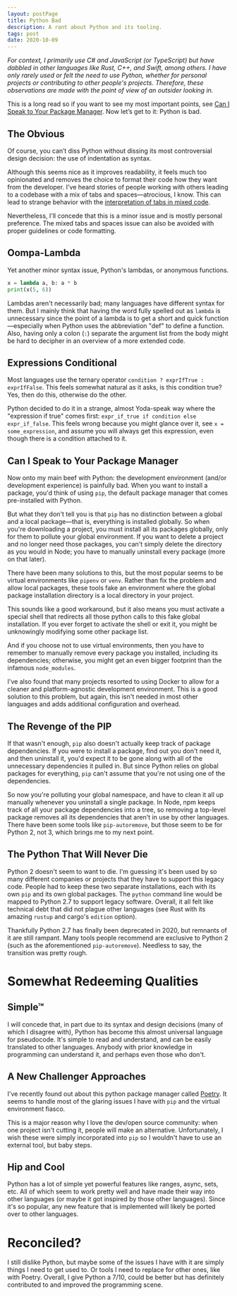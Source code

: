 ```yaml
---
layout: postPage
title: Python Bad
description: A rant about Python and its tooling.
tags: post
date: 2020-10-09
---
```


*For context, I primarily use C# and JavaScript (or TypeScript) but have dabbled in other languages like Rust, C++, and Swift, among others. I have only rarely used or felt the need to use Python, whether for personal projects or contributing to other people's projects. Therefore, these observations are made with the point of view of an outsider looking in.*

This is a long read so if you want to see my most important points, see [Can I Speak to Your Package Manager](#can-i-speak-to-your-package-manager). Now let’s get to it: Python is bad.

## The Obvious

Of course, you can’t diss Python without dissing its most controversial design decision: the use of indentation as syntax.

Although this seems nice as it improves readability, it feels much too opinionated and removes the choice to format their code how they want from the developer. I've heard stories of people working with others leading to a codebase with a mix of tabs and spaces—atrocious, I know. This can lead to strange behavior with the [interpretation of tabs in mixed code](https://stackoverflow.com/questions/2034517/pythons-interpretation-of-tabs-and-spaces-to-indent).

Nevertheless, I'll concede that this is a minor issue and is mostly personal preference. The mixed tabs and spaces issue can also be avoided with proper guidelines or code formatting.

## Oompa-Lambda

Yet another minor syntax issue, Python's lambdas, or anonymous functions.

```python
x = lambda a, b: a * b
print(x(5, 6))
```

Lambdas aren't necessarily bad; many languages have different syntax for them. But I mainly think that having the word fully spelled out as `lambda` is unnecessary since the point of a lambda is to get a short and quick function—especially when Python uses the abbreviation "def" to define a function. Also, having only a colon (`:`) separate the argument list from the body might be hard to decipher in an overview of a more extended code.

## Expressions Conditional

Most languages use the ternary operator `condition ? exprIfTrue : exprIfFalse`. This feels somewhat natural as it asks, is this condition true? Yes, then do this, otherwise do the other.

Python decided to do it in a strange, almost Yoda-speak way where the "expression if true" comes first: `expr_if_true if condition else expr_if_false`. This feels wrong because you might glance over it, see `x = some_expression`, and assume you will always get this expression, even though there is a condition attached to it.

## Can I Speak to Your Package Manager

Now onto my main beef with Python: the development environment (and/or development experience) is painfully bad. When you want to install a package, you'd think of using `pip`, the default package manager that comes pre-installed with Python.

But what they don't tell you is that `pip` has no distinction between a global and a local package—that is, everything is installed globally. So when you're downloading a project, you must install all its packages globally, only for them to pollute your global environment. If you want to delete a project and no longer need those packages, you can't simply delete the directory as you would in Node; you have to manually uninstall every package (more on that later).

There have been many solutions to this, but the most popular seems to be virtual environments like `pipenv` or `venv`. Rather than fix the problem and allow local packages, these tools fake an environment where the global package installation directory is a local directory in your project.

This sounds like a good workaround, but it also means you must activate a special shell that redirects all those python calls to this fake global installation. If you ever forget to activate the shell or exit it, you might be unknowingly modifying some other package list.

And if you choose not to use virtual environments, then you have to remember to manually remove every package you installed, including its dependencies; otherwise, you might get an even bigger footprint than the infamous `node_modules`.

I've also found that many projects resorted to using Docker to allow for a cleaner and platform-agnostic development environment. This is a good solution to this problem, but again, this isn't needed in most other languages and adds additional configuration and overhead.

## The Revenge of the PIP

If that wasn't enough, `pip` also doesn't actually keep track of package dependencies. If you were to install a package, find out you don't need it, and then uninstall it, you'd expect it to be gone along with all of the unnecessary dependencies it pulled in. But since Python relies on global packages for everything, `pip` can't assume that you're not using one of the dependencies.

So now you're polluting your global namespace, and have to clean it all up manually whenever you uninstall a single package. In Node, npm keeps track of all your package dependencies into a tree, so removing a top-level package removes all its dependencies that aren't in use by other languages. There have been some tools like `pip-autoremove`, but those seem to be for Python 2, not 3, which brings me to my next point.

## The Python That Will Never Die

Python 2 doesn't seem to want to die. I'm guessing it's been used by so many different companies or projects that they have to support this legacy code. People had to keep these two separate installations, each with its own `pip` and its own global packages. The `python` command line would be mapped to Python 2.7 to support legacy software. Overall, it all felt like technical debt that did not plague other languages (see Rust with its amazing `rustup` and cargo's `edition` option).

Thankfully Python 2.7 has finally been deprecated in 2020, but remnants of it are still rampant. Many tools people recommend are exclusive to Python 2 (such as the aforementioned `pip-autoremove`). Needless to say, the transition was pretty rough.

# Somewhat Redeeming Qualities

## Simple™

I will concede that, in part due to its syntax and design decisions (many of which I disagree with), Python has become this almost universal language for pseudocode. It's simple to read and understand, and can be easily translated to other languages. Anybody with prior knowledge in programming can understand it, and perhaps even those who don't.

## A New Challenger Approaches

I've recently found out about this python package manager called [Poetry](https://python-poetry.org/). It seems to handle most of the glaring issues I have with `pip` and the virtual environment fiasco.

This is a major reason why I love the dev/open source community: when one project isn't cutting it, people will make an alternative. Unfortunately, I wish these were simply incorporated into `pip` so I wouldn't have to use an external tool, but baby steps.

## Hip and Cool

Python has a lot of simple yet powerful features like ranges, async, sets, etc. All of which seem to work pretty well and have made their way into other languages (or maybe it got inspired by those other languages). Since it's so popular, any new feature that is implemented will likely be ported over to other languages.

# Reconciled?

I still dislike Python, but maybe some of the issues I have with it are simply things I need to get used to. Or tools I need to replace for other ones, like with Poetry. Overall, I give Python a 7/10, could be better but has definitely contributed to and improved the programming scene.

